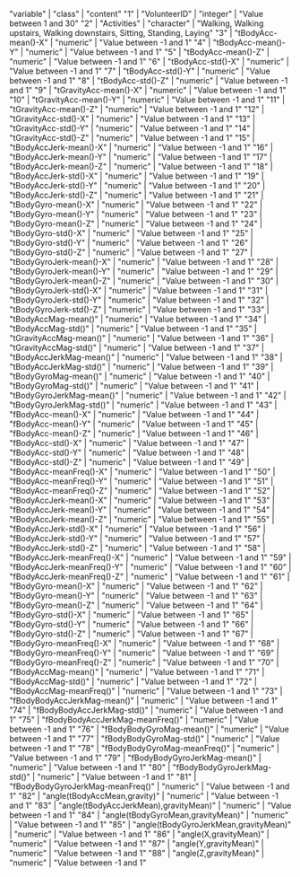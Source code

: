 "variable" | "class" | "content"
"1" | "VolunteerID" | "integer" | "Value between  1  and  30"
"2" | "Activities" | "character" | "Walking, Walking upstairs, Walking downstairs, Sitting, Standing, Laying"
"3" | "tBodyAcc-mean()-X" | "numeric" | "Value between  -1  and  1"
"4" | "tBodyAcc-mean()-Y" | "numeric" | "Value between  -1  and  1"
"5" | "tBodyAcc-mean()-Z" | "numeric" | "Value between  -1  and  1"
"6" | "tBodyAcc-std()-X" | "numeric" | "Value between  -1  and  1"
"7" | "tBodyAcc-std()-Y" | "numeric" | "Value between  -1  and  1"
"8" | "tBodyAcc-std()-Z" | "numeric" | "Value between  -1  and  1"
"9" | "tGravityAcc-mean()-X" | "numeric" | "Value between  -1  and  1"
"10" | "tGravityAcc-mean()-Y" | "numeric" | "Value between  -1  and  1"
"11" | "tGravityAcc-mean()-Z" | "numeric" | "Value between  -1  and  1"
"12" | "tGravityAcc-std()-X" | "numeric" | "Value between  -1  and  1"
"13" | "tGravityAcc-std()-Y" | "numeric" | "Value between  -1  and  1"
"14" | "tGravityAcc-std()-Z" | "numeric" | "Value between  -1  and  1"
"15" | "tBodyAccJerk-mean()-X" | "numeric" | "Value between  -1  and  1"
"16" | "tBodyAccJerk-mean()-Y" | "numeric" | "Value between  -1  and  1"
"17" | "tBodyAccJerk-mean()-Z" | "numeric" | "Value between  -1  and  1"
"18" | "tBodyAccJerk-std()-X" | "numeric" | "Value between  -1  and  1"
"19" | "tBodyAccJerk-std()-Y" | "numeric" | "Value between  -1  and  1"
"20" | "tBodyAccJerk-std()-Z" | "numeric" | "Value between  -1  and  1"
"21" | "tBodyGyro-mean()-X" | "numeric" | "Value between  -1  and  1"
"22" | "tBodyGyro-mean()-Y" | "numeric" | "Value between  -1  and  1"
"23" | "tBodyGyro-mean()-Z" | "numeric" | "Value between  -1  and  1"
"24" | "tBodyGyro-std()-X" | "numeric" | "Value between  -1  and  1"
"25" | "tBodyGyro-std()-Y" | "numeric" | "Value between  -1  and  1"
"26" | "tBodyGyro-std()-Z" | "numeric" | "Value between  -1  and  1"
"27" | "tBodyGyroJerk-mean()-X" | "numeric" | "Value between  -1  and  1"
"28" | "tBodyGyroJerk-mean()-Y" | "numeric" | "Value between  -1  and  1"
"29" | "tBodyGyroJerk-mean()-Z" | "numeric" | "Value between  -1  and  1"
"30" | "tBodyGyroJerk-std()-X" | "numeric" | "Value between  -1  and  1"
"31" | "tBodyGyroJerk-std()-Y" | "numeric" | "Value between  -1  and  1"
"32" | "tBodyGyroJerk-std()-Z" | "numeric" | "Value between  -1  and  1"
"33" | "tBodyAccMag-mean()" | "numeric" | "Value between  -1  and  1"
"34" | "tBodyAccMag-std()" | "numeric" | "Value between  -1  and  1"
"35" | "tGravityAccMag-mean()" | "numeric" | "Value between  -1  and  1"
"36" | "tGravityAccMag-std()" | "numeric" | "Value between  -1  and  1"
"37" | "tBodyAccJerkMag-mean()" | "numeric" | "Value between  -1  and  1"
"38" | "tBodyAccJerkMag-std()" | "numeric" | "Value between  -1  and  1"
"39" | "tBodyGyroMag-mean()" | "numeric" | "Value between  -1  and  1"
"40" | "tBodyGyroMag-std()" | "numeric" | "Value between  -1  and  1"
"41" | "tBodyGyroJerkMag-mean()" | "numeric" | "Value between  -1  and  1"
"42" | "tBodyGyroJerkMag-std()" | "numeric" | "Value between  -1  and  1"
"43" | "fBodyAcc-mean()-X" | "numeric" | "Value between  -1  and  1"
"44" | "fBodyAcc-mean()-Y" | "numeric" | "Value between  -1  and  1"
"45" | "fBodyAcc-mean()-Z" | "numeric" | "Value between  -1  and  1"
"46" | "fBodyAcc-std()-X" | "numeric" | "Value between  -1  and  1"
"47" | "fBodyAcc-std()-Y" | "numeric" | "Value between  -1  and  1"
"48" | "fBodyAcc-std()-Z" | "numeric" | "Value between  -1  and  1"
"49" | "fBodyAcc-meanFreq()-X" | "numeric" | "Value between  -1  and  1"
"50" | "fBodyAcc-meanFreq()-Y" | "numeric" | "Value between  -1  and  1"
"51" | "fBodyAcc-meanFreq()-Z" | "numeric" | "Value between  -1  and  1"
"52" | "fBodyAccJerk-mean()-X" | "numeric" | "Value between  -1  and  1"
"53" | "fBodyAccJerk-mean()-Y" | "numeric" | "Value between  -1  and  1"
"54" | "fBodyAccJerk-mean()-Z" | "numeric" | "Value between  -1  and  1"
"55" | "fBodyAccJerk-std()-X" | "numeric" | "Value between  -1  and  1"
"56" | "fBodyAccJerk-std()-Y" | "numeric" | "Value between  -1  and  1"
"57" | "fBodyAccJerk-std()-Z" | "numeric" | "Value between  -1  and  1"
"58" | "fBodyAccJerk-meanFreq()-X" | "numeric" | "Value between  -1  and  1"
"59" | "fBodyAccJerk-meanFreq()-Y" | "numeric" | "Value between  -1  and  1"
"60" | "fBodyAccJerk-meanFreq()-Z" | "numeric" | "Value between  -1  and  1"
"61" | "fBodyGyro-mean()-X" | "numeric" | "Value between  -1  and  1"
"62" | "fBodyGyro-mean()-Y" | "numeric" | "Value between  -1  and  1"
"63" | "fBodyGyro-mean()-Z" | "numeric" | "Value between  -1  and  1"
"64" | "fBodyGyro-std()-X" | "numeric" | "Value between  -1  and  1"
"65" | "fBodyGyro-std()-Y" | "numeric" | "Value between  -1  and  1"
"66" | "fBodyGyro-std()-Z" | "numeric" | "Value between  -1  and  1"
"67" | "fBodyGyro-meanFreq()-X" | "numeric" | "Value between  -1  and  1"
"68" | "fBodyGyro-meanFreq()-Y" | "numeric" | "Value between  -1  and  1"
"69" | "fBodyGyro-meanFreq()-Z" | "numeric" | "Value between  -1  and  1"
"70" | "fBodyAccMag-mean()" | "numeric" | "Value between  -1  and  1"
"71" | "fBodyAccMag-std()" | "numeric" | "Value between  -1  and  1"
"72" | "fBodyAccMag-meanFreq()" | "numeric" | "Value between  -1  and  1"
"73" | "fBodyBodyAccJerkMag-mean()" | "numeric" | "Value between  -1  and  1"
"74" | "fBodyBodyAccJerkMag-std()" | "numeric" | "Value between  -1  and  1"
"75" | "fBodyBodyAccJerkMag-meanFreq()" | "numeric" | "Value between  -1  and  1"
"76" | "fBodyBodyGyroMag-mean()" | "numeric" | "Value between  -1  and  1"
"77" | "fBodyBodyGyroMag-std()" | "numeric" | "Value between  -1  and  1"
"78" | "fBodyBodyGyroMag-meanFreq()" | "numeric" | "Value between  -1  and  1"
"79" | "fBodyBodyGyroJerkMag-mean()" | "numeric" | "Value between  -1  and  1"
"80" | "fBodyBodyGyroJerkMag-std()" | "numeric" | "Value between  -1  and  1"
"81" | "fBodyBodyGyroJerkMag-meanFreq()" | "numeric" | "Value between  -1  and  1"
"82" | "angle(tBodyAccMean,gravity)" | "numeric" | "Value between  -1  and  1"
"83" | "angle(tBodyAccJerkMean),gravityMean)" | "numeric" | "Value between  -1  and  1"
"84" | "angle(tBodyGyroMean,gravityMean)" | "numeric" | "Value between  -1  and  1"
"85" | "angle(tBodyGyroJerkMean,gravityMean)" | "numeric" | "Value between  -1  and  1"
"86" | "angle(X,gravityMean)" | "numeric" | "Value between  -1  and  1"
"87" | "angle(Y,gravityMean)" | "numeric" | "Value between  -1  and  1"
"88" | "angle(Z,gravityMean)" | "numeric" | "Value between  -1  and  1"

